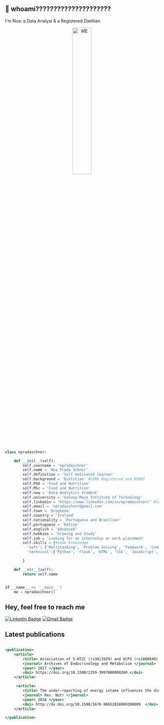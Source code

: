 ## :star2: whoami?????????????????????

I'm Noa: a Data Analyst & a Registered Dietitian

<div style="text-align:center">
    <img src="https://i.ibb.co/nrDCgzK/ME.png"alt="ME" border="0" width=35% height=35% align="center" class="center"/>
</div>


```python
class npradaschnor:

    def __init__(self):
        self.username = 'npradaschnor'
        self.name = 'Noa Prada Schnor'
        self.definition = 'Self motivated learner'
        self.background = 'Dietitian' #CORU Registered and MINDI
        self.PhD = 'Food and Nutrition'
        self.MSc = 'Food and Nutrition'
        self.now = 'Data Analytics Student'
        self.university = 'Galway-Mayo Institute of Technology'
        self.linkedin = 'https://www.linkedin.com/in/npradaschnor/' #let's connect
        self.email = 'npradaschnor@gmail.com'
        self.town = 'Drogheda'
        self.country = 'Ireland'
        self.nationality = 'Portuguese and Brazilian'
        self.portuguese = 'Native'
        self.english = 'Advanced'
        self.hobbies = 'Drawing and Study'
        self.job = 'Looking for an internship or work placement'
        self.skills = {#some knowledge
          'soft': ['Multitasking', 'Problem Solving', 'Teamwork', 'Communication', 'Research','Adaptability', 'Resourcefulness', 'Eagerness to learn'],
          'technical':['Python', 'Flask', 'HTML', 'CSS', 'JavaScript','Boostrap', 'SQL','MySQL', 'SQL Server', 'Pandas', 'Numpy', 'Matplotlib.pyplot', 'Seaborn', 'Sklearn', 'Jupyter Notebook'. 'Visual Studio Code']

        }

    def __str__(self):
        return self.name


if __name__ == '__main__':
    me = npradaschnor()


```




## Hey, feel free to reach me

[![Linkedin Badge](https://img.shields.io/badge/-LinkedIn-blue?style=flat-square&logo=Linkedin&logoColor=white&link=https://https://www.linkedin.com/in/npradaschnor/)](https://www.linkedin.com/in/npradaschnor/)
[![Gmail Badge](https://img.shields.io/badge/-npradaschnor@gmail.com-c14438?style=flat-square&logo=Gmail&logoColor=white&link=mailto:npradaschnor@gmail.com)](mailto:npradaschnor@gmail.com)


## Latest publications

```XML

<publication>
    <article>
        <title> Association of 5-HT2C (rs3813929) and UCP3 (rs1800849) gene polymorphisms with type 2 diabetes in obese women candidates for bariatric surgery </title>
        <journal> Archives of Endocrinology and Metabolism </journal>
        <year> 2017 </year>
        <doi> https://doi.org/10.1590/2359-3997000000260 </doi>
    </article>

     <article>
        <title> The under-reporting of energy intake influences the dietary pattern reported by obese women in the waiting list for bariatric surgery </title>
        <journal> Rev. Nutr </journal>
        <year> 2018 </year>
        <doi> http://dx.doi.org/10.1590/1678-98652018000200009  </doi>
    </article>

</publication>

```

